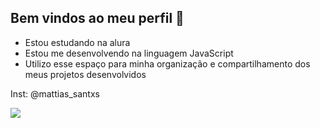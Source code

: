 ## Bem vindos ao meu perfil 👋

- Estou estudando na alura
- Estou me desenvolvendo na linguagem JavaScript
- Utilizo esse espaço para minha organização e compartilhamento dos meus projetos desenvolvidos

Inst: @mattias_santxs

![](https://media1.tenor.com/m/L1SOy0Q8O7gAAAAC/eyebrow-raise-shrek.gif)
